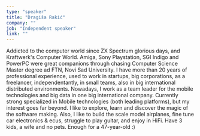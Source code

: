 ```yaml
---
type: "speaker"
title: "Dragiša Rakić"
company: ""
job: "Independent speaker"
link: ""
---
```


Addicted to the computer world since ZX Spectrum glorious days, and Kraftwerk's Computer World. Amiga, Sony Playstation, SGI Indigo and PowerPC were great companions through chasing Computer Science Master degree ad FTN, Novi Sad University. I have more than 20 years of professional experience, used to work in startups, big corporations, as a freelancer, independentantly, in small teams, also in big international distributed environments. Nowadays, I work as a team leader for the mobile technologies and big data in one big international company. Currently strong specialized in Mobile technologies (both leading platforms), but my interest goes far beyond. I like to explore, learn and discover the magic of the software making. Also, I like to build the scale model airplanes, fine tune car electronics & ecus, struggle to play guitar, and enjoy in HiFi. Have 3 kids, a wife and no pets. Enough for a 47-year-old :)